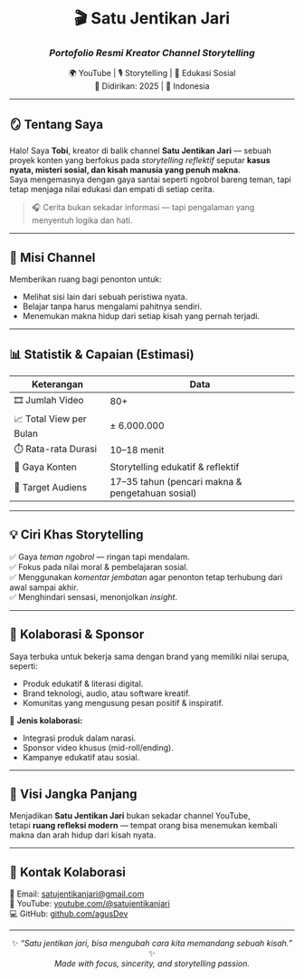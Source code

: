 <div align="center">

# 🎬 **Satu Jentikan Jari**
### _Portofolio Resmi Kreator Channel Storytelling_

🌍 YouTube | 🎙 Storytelling | 🧠 Edukasi Sosial  
📅 Didirikan: 2025 | 📍 Indonesia  

---

</div>

## 🪞 Tentang Saya
Halo! Saya **Tobi**, kreator di balik channel **Satu Jentikan Jari** — sebuah proyek konten yang berfokus pada _storytelling reflektif_ seputar **kasus nyata, misteri sosial, dan kisah manusia yang penuh makna**.  
Saya mengemasnya dengan gaya santai seperti ngobrol bareng teman, tapi tetap menjaga nilai edukasi dan empati di setiap cerita.

> 🎧 Cerita bukan sekadar informasi — tapi pengalaman yang menyentuh logika dan hati.

---

## 🎯 Misi Channel
Memberikan ruang bagi penonton untuk:
- Melihat sisi lain dari sebuah peristiwa nyata.  
- Belajar tanpa harus mengalami pahitnya sendiri.  
- Menemukan makna hidup dari setiap kisah yang pernah terjadi.  

---

## 📊 Statistik & Capaian (Estimasi)
| Keterangan | Data |
|-------------|------|
| 🎞️ Jumlah Video | 80+ |
| 📈 Total View per Bulan | ± 6.000.000 |
| ⏱️ Rata-rata Durasi | 10–18 menit |
| 💬 Gaya Konten | Storytelling edukatif & reflektif |
| 🧩 Target Audiens | 17–35 tahun (pencari makna & pengetahuan sosial) |

---

## 💡 Ciri Khas Storytelling
✅ Gaya _teman ngobrol_ — ringan tapi mendalam.  
✅ Fokus pada nilai moral & pembelajaran sosial.  
✅ Menggunakan _komentar jembatan_ agar penonton tetap terhubung dari awal sampai akhir.  
✅ Menghindari sensasi, menonjolkan _insight_.  

---

## 💼 Kolaborasi & Sponsor
Saya terbuka untuk bekerja sama dengan brand yang memiliki nilai serupa, seperti:
- Produk edukatif & literasi digital.  
- Brand teknologi, audio, atau software kreatif.  
- Komunitas yang mengusung pesan positif & inspiratif.  

💬 **Jenis kolaborasi:**
- Integrasi produk dalam narasi.  
- Sponsor video khusus (mid-roll/ending).  
- Kampanye edukatif atau sosial.

---

## 🧭 Visi Jangka Panjang
Menjadikan **Satu Jentikan Jari** bukan sekadar channel YouTube,  
tetapi **ruang refleksi modern** — tempat orang bisa menemukan kembali makna dan arah hidup dari kisah nyata.

---

## 📩 Kontak Kolaborasi
📧 Email: [satujentikanjari@gmail.com](mailto:satujentikanjari@gmail.com)  
🎥 YouTube: [youtube.com/@satujentikanjari](https://youtube.com/@satujentikanjari)  
💻 GitHub: [github.com/agusDev](https://github.com/agustimauliadi1234-droid/portofolio-satu-jentikan-jari/edit/main/README.md)

---

<div align="center">

✨ _“Satu jentikan jari, bisa mengubah cara kita memandang sebuah kisah.”_ ✨  
_Made with focus, sincerity, and storytelling passion._

</div>

